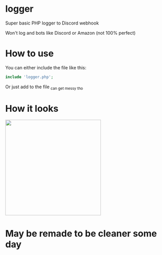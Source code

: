 # logger
Super basic PHP logger to Discord webhook

Won't log and bots like Discord or Amazon (not 100% perfect)

# How to use
You can either include the file like this:
```php
include 'logger.php';
```

Or just add to the file <sub>can get messy tho</sub>

# How it looks

<img width=300 src="https://user-images.githubusercontent.com/67937010/184500143-a56f4ed9-d5b5-452d-8c52-3fe90c23f4a9.png">


# May be remade to be cleaner some day